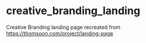 # creative_branding_landing
Creative Branding landing page recreated from https://thomsoon.com/project/landing-page
